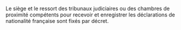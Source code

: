 Le siège et le ressort des tribunaux judiciaires ou des chambres de proximité compétents pour recevoir et enregistrer les déclarations de nationalité française sont fixés par décret.
